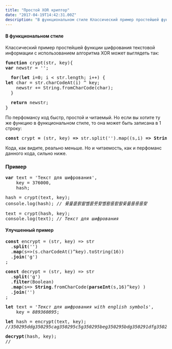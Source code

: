 ```yaml
---
title: "Простой XOR криптор"
date: "2017-04-19T14:42:31.00Z"
description: "В функциональном стиле Классический пример простейшей функции шифрования текстовой информации с использованием алгоритма XOR мож"
---
```


<h4>В функциональном стиле</h4>
<p>Классический пример простейшей функции шифрования текстовой информации с использованием алгоритма XOR может выглядеть так:</p>
<pre><strong>function</strong> crypt(str, key){<br><strong>var</strong> newstr = '';</pre>
<pre>  <strong>for</strong>(<strong>let</strong> i=0; i &lt; str.length; i++) {<br><strong>let</strong> char = str.charCodeAt(i) ^ key;<br>    newstr += String.fromCharCode(char);<br>  }</pre>
<pre>  <strong>return</strong> newstr;<br>}</pre>
<p>По перфомансу код быстр, простой и читаемый. Но если вы хотите ту же функцию в функциональном стиле, то она может быть записана в 1 строку:</p>
<pre><strong>const</strong> crypt <strong>= </strong>(str, key) <strong>=&gt;</strong> str.split('').map((s,i) <strong>=&gt;</strong> <strong>String</strong>.fromCharCode(s.charCodeAt()<strong>^</strong>key)).join('');</pre>
<p>Кода, как видите, реально меньше. Но и читаемость, как и перфоманс данного кода, сильно ниже.</p>
<h3>Пример</h3>
<pre><strong>var</strong> text = 'Текст для шифрования',<br>    key = 376000,<br>    hash;</pre>
<pre>hash = crypt(text, key);<br>console.log(hash); <em>// 룢룵룺뢁뢂볠룴룻뢏볠뢈룸뢄뢀룾룲룰룽룸뢏</em></pre>
<pre>text = crypt(hash, key);<br>console.log(text); <em>// Текст для шифрования</em></pre>
<h4>Улучшенный пример</h4>
<pre><strong>const</strong> encrypt = (str, key) =&gt; str<br>  .<strong>split</strong>('')<br>  .<strong>map</strong>(s=&gt;(s.charCodeAt()^key).toString(16))<br>  .<strong>join</strong>('g')<br>;</pre>
<pre><strong>const</strong> decrypt = (str, key) =&gt; str<br>  .<strong>split</strong>('g')<br>  .<strong>filter</strong>(Boolean)<br>  .<strong>map</strong>(s=&gt; <strong>String</strong>.fromCharCode(<strong>parseInt</strong>(s,16)^key) )<br>  .<strong>join</strong>('')<br>;</pre>
<pre><strong>let</strong> text = '<em>Текст для шифрования with english symbols</em>',<br>    key = <em>889360895</em>;</pre>
<pre><strong>let</strong> hash = encrypt(text, key);<br><em>//350295ddg350295cag350295c5g350295beg350295bdg350291dfg350295cbg350295c4g350295b0g350291dfg350295b7g350295c7g350295bbg350295bfg350295c1g350295cdg350295cfg350295c2g350295c7g350295b0g350291dfg35029188g35029196g3502918bg35029197g350291dfg3502919ag35029191g35029198g35029193g35029196g3502918cg35029197g350291dfg3502918cg35029186g35029192g3502919dg35029190g35029193g3502918c</em></pre>
<pre><strong>decrypt</strong>(hash, key);<br>//</pre>


